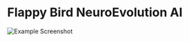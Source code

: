 # Flappy Bird NeuroEvolution AI

![Example Screenshot](https://github.com/JohannesKantz/FlappyBird-NeuroEvolution-AI/main/docs/screenshot.png?raw=true)

